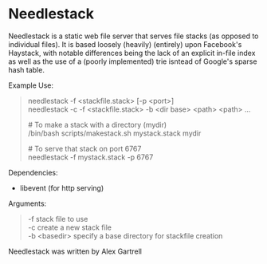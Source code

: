 Needlestack
===========

Needlestack is a static web file server that serves file stacks (as opposed
to individual files).  It is based loosely (heavily) (entirely) upon Facebook's
Haystack, with notable differences being the lack of an explicit in-file index
as well as the use of a (poorly implemented) trie isntead of Google's sparse
hash table.

Example Use:
> needlestack -f <stackfile.stack> [-p \<port\>]  
> needlestack -c -f <stackfile.stack> -b \<dir base\> \<path\> \<path\> ...  
> 
> \# To make a stack with a directory (mydir)  
> /bin/bash scripts/makestack.sh mystack.stack mydir  
>
> \# To serve that stack on port 6767  
> needlestack -f mystack.stack -p 6767  

Dependencies:
- libevent (for http serving)



Arguments:  
> \-f <stackfile>  stack file to use  
> \-c              create a new stack file  
> \-b \<basedir\>  specify a base directory for stackfile creation  


Needlestack was written by Alex Gartrell